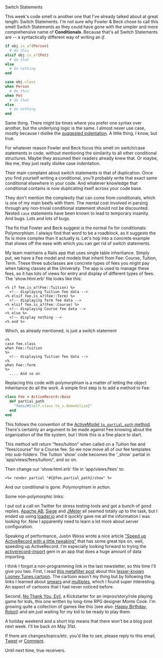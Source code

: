 Switch Statements

This week's code smell is another one that I've already talked about at great length: Switch Statements. I'm not sure why Fowler & Beck chose to call this smell Switch Statements as they could have gone with the simpler and more comprehensive name of **Conditionals**. Because that's all Switch Statements are -- a syntactically different way of writing an *if*.

```ruby
if obj.is_a?(Person)
  # do this
elsif obj.is_a?(Pet)
  # do that
else
  # do nothing
end

case obj.class
when Person
  # do this
when Pet
  # do that
else
  # do nothing
end
```

Same thing. There might be times where you prefer one syntax over another, but the underlying logic is the same. I almost never use case, mostly because I dislike the [suggested indentation](https://github.com/bbatsov/ruby-style-guide#indent-when-to-case). A little thing, I know, but true.

For whatever reason Fowler and Beck focus this smell on switch/case statements in code, without mentioning the similarity to all other conditional structures. Maybe they assumed their readers already knew that. Or maybe, like me, they just really dislike case indentation.

Their main complaint about switch statements is that of duplication. Once you find yourself writing a conditional, you'll probably write that exact same conditional elsewhere in your code. And whatever knowledge that conditional contains is now duplicating itself across your code base.

They don't mention the complexity that can come from conditionals, which is one of my main beefs with them. The mental cost involved in parsing through any non-trivial conditional statement should not be discounted. Nested `case` statements have been known to lead to temporary insanity. And bugs. Lots and lots of bugs.

The fix that Fowler and Beck suggest is the normal fix for conditionals: Polymorphism. I always find that word to be a roadblock, as it suggests the fix is more complex than it actually is. Let's hop into a concrete example that shows off the ease with which you can get rid of switch statements.

My team maintains a Rails app that uses single table inheritance. Simply put, we have a Fee model and models that inherit from Fee: Course, Tuition, Term. These three subclasses are concrete types of fees you might pay when taking classes at the University. The app is used to manage these fees, so it has lots of views for entry and display of different types of fees. The 'show.html.erb' file looks like this:

```erb
<% if fee.is_a?(Fee::Tuition) %>
  <!-- displaying Tuition fee data -->
<% elsif fee.is_a?(Fee::Term) %>
  <!-- displaying Term fee data -->
<% elsif fee.is_a?(Fee::Course) %>
  <!-- displaying Course fee data -->
<% else %>
  <!-- display nothing -->
<% end %>
```

Which, as already mentioned, is just a switch statement

```erb
<% 
case fee.class
when Fee::Tuition 
%>
  <!-- displaying Tuition fee data -->
<% 
when Fee::Term 
%>
  .... And so on
```

Replacing this code with polymorphism is a matter of letting the object inheritance do all the work. A simple first step is to add a method to Fee:

```ruby
class Fee < ActiveRecord::Base
  def partial_path
    "fees/#{self.class.to_s.demodulize}"
  end
end
```

This follows the convention of the [ActiveModel `to_partial_path` method](https://github.com/rails/rails/blob/dc8773b19f61af2ba818d66923fc65e17bad6c20/activemodel/lib/active_model/conversion.rb#L57). There's certainly an argument to be made against Fee knowing about the organization of the file system, but I think this is a fine place to start.

This method will return "fees/tuition" when called on a Tuition fee and "fees/course" for a Course fee. So we now move all of our fee templates into sub-folders. The Tuition 'show' code becomes the '\_show' partial in 'app/views/fees/tuition/', and so on.

Then change our 'show.html.erb' file in 'app/views/fees' to:

```erb
<%= render partial "#{@fee.partial_path}/show" %>
```

And our conditional is gone. Polymorphism in action.

Some non-polymorphic links:

I put out a call on Twitter for stress testing tools and got a bunch of good replies. [Apache AB](https://httpd.apache.org/docs/2.2/programs/ab.html), [Siege](http://linux.die.net/man/1/siege) and [JMeter](https://jmeter.apache.org/) all seemed totally up to the task, but I ended up using [loader.io](https://loader.io/) and it quickly gave me all the information I was looking for. Now I apparently need to learn a lot more about server configuration.

Speaking of performance, Justin Weiss wrote a nice article ["Speed up ActiveRecord with a little tweaking"](http://blog.codeship.com/speed-up-activerecord/) that has some great tips on, well, speeding up ActiveRecord. I'm especially looking forward to trying the [activerecord-import](https://github.com/zdennis/activerecord-import) gem in an app that does a huge amount of data importing.

I think I forgot a non-programming link in the last newsletter, so this time I'll give you two. First, I read [this metafilter post](http://www.metafilter.com/149570/CONFOUND-THOSE-DOVER-BOYS) about this [lesser-known Looney Tunes cartoon](https://www.youtube.com/watch?v=dpOPyjmB8SI). The cartoon wasn't my thing but by following the links I learned about [smears](http://animationsmears.tumblr.com/post/5219971074/dan-backslide-he-slides) and [multiples](http://animationsmears.tumblr.com/post/32329524865/the-dover-boys-at-pimento-university-1942), which I found super interesting. An aspect of cartoons that I had never noticed before.

Second, [No Thank You, Evil](https://www.kickstarter.com/projects/montecookgames/no-thank-you-evil-a-game-of-make-believe-for-famil), a Kickstarter for an improv/story/role playing game for kids, this one written by long-time RPG designer Monte Cook. I'm growing quite a collection of games like this (see also: [Happy Birthday, Robot](https://www.kickstarter.com/projects/danielsolis/happy-birthday-robot)) and am just waiting for my kid to be ready to play them.

A holiday weekend and a short trip means that there won't be a blog post next week. I'll be back on May 31st.

If there are changes/topics/etc. you'd like to see, please reply to this email, [Tweet](https://twitter.com/iwhitney) or [Comment](https://github.com/IanWhitney/newsletter/pull/4).

Until next time, true receivers.
